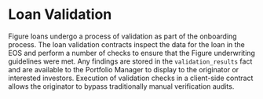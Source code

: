 # Loan Validation

Figure loans undergo a process of validation as part of the onboarding process. The loan validation contracts inspect the data for the loan in the EOS and perform a number of checks to ensure that the Figure underwriting guidelines were met. Any findings are stored in the `validation_results` fact and are available to the Portfolio Manager to display to the originator or interested investors. Execution of validation checks in a client-side contract allows the originator to bypass traditionally manual verification audits.

